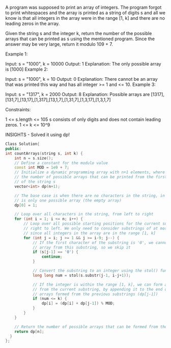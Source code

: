 A program was supposed to print an array of integers. The program forgot to print whitespaces and the array is printed as a string of digits s and all we know is that all integers in the array were in the range [1, k] and there are no leading zeros in the array.

Given the string s and the integer k, return the number of the possible arrays that can be printed as s using the mentioned program. Since the answer may be very large, return it modulo 109 + 7.

 

Example 1:

Input: s = "1000", k = 10000
Output: 1
Explanation: The only possible array is [1000]
Example 2:

Input: s = "1000", k = 10
Output: 0
Explanation: There cannot be an array that was printed this way and has all integer >= 1 and <= 10.
Example 3:

Input: s = "1317", k = 2000
Output: 8
Explanation: Possible arrays are [1317],[131,7],[13,17],[1,317],[13,1,7],[1,31,7],[1,3,17],[1,3,1,7]
 

Constraints:

1 <= s.length <= 105
s consists of only digits and does not contain leading zeros.
1 <= k <= 10^9


INSIGHTS - Solved it using dp!

```cpp
Class Solution{
public:
int countArrays(string s, int k) {
    int n = s.size();
    // Define a constant for the modulo value
    const int MOD = 1e9 + 7;
    // Initialize a dynamic programming array with n+1 elements, where dp[i] is
    // the number of possible arrays that can be printed from the first i characters
    // of the string s
    vector<int> dp(n+1);

    // The base case is when there are no characters in the string, in which case there
    // is only one possible array (the empty array)
    dp[0] = 1;

    // Loop over all characters in the string, from left to right
    for (int i = 1; i <= n; i++) {
        // Loop over all possible starting positions for the current substring, from
        // right to left. We only need to consider substrings of at most 9 characters,
        // since all integers in the array are in the range [1, k]
        for (int j = i; j >= 1 && j >= i-9; j--) {
            // If the first character of the substring is '0', we cannot form a valid
            // array from this substring, so we skip it
            if (s[j-1] == '0') {
                continue;
            }

            // Convert the substring to an integer using the stol() function
            long long num = stol(s.substr(j-1, i-j+1));

            // If the integer is within the range [1, k], we can form a new array
            // from the current substring, by appending it to the end of one of the
            // arrays formed from the previous substrings (dp[j-1])
            if (num <= k) {
                dp[i] = (dp[i] + dp[j-1]) % MOD;
            }
        }
    }

    // Return the number of possible arrays that can be formed from the entire string
    return dp[n];
  }
};
```
